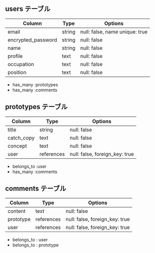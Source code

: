 ## users テーブル
| Column             | Type   | Options                        |
| ------------------ | ------ | ------------------------------ |
| email              | string | null: false, name unique: true |
| encrypted_password | string | null: false                    |
| name               | string | null: false                    |
| profile            | text   | null: false                    |
| occupation         | text   | null: false                    |
| position           | text   | null: false                    |

- has_many :prototypes
- has_many :comments

## prototypes テーブル

| Column             | Type          | Options                        |
| ------------------ | ------------  | ------------------------------ |
| title              | string        | null: false                    |
| catch_copy         | text          | null: false                    |
| concept            | text          | null: false                    |
| user               | references    | null: false, foreign_key: true |

- belongs_to :user
- has_many :comments

## comments テーブル

| Column     | Type       | Options                        |
| ---------- | ---------- | ------------------------------ |
| content    | text       | null: false                    |
| prototype  | references | null: false, foreign_key: true |
| user       | references | null: false, foreign_key: true |

- belongs_to : user
- belongs_to : prototype
